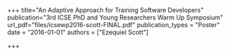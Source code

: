 +++
title="An Adaptive Approach for Training Software Developers"
publication="3rd ICSE PhD and Young Researchers Warm Up Symposium"
url_pdf="files/icsewp2016-scott-FINAL.pdf"
publication_types = "Poster"
date = "2016-01-01"
authors = ["Ezequiel Scott"]

+++